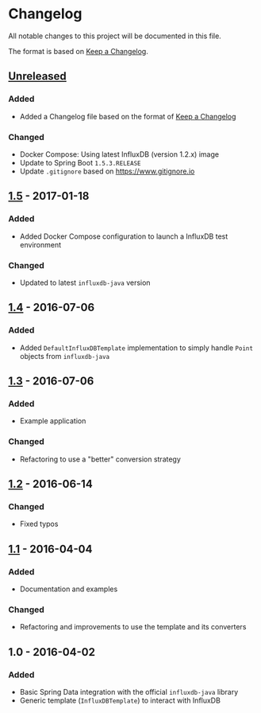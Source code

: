 # Changelog
All notable changes to this project will be documented in this file.

The format is based on [Keep a Changelog](http://keepachangelog.com/).

## [Unreleased]
### Added
- Added a Changelog file based on the format of [Keep a Changelog](http://keepachangelog.com/)
### Changed
- Docker Compose: Using latest InfluxDB (version 1.2.x) image
- Update to Spring Boot `1.5.3.RELEASE`
- Update `.gitignore` based on https://www.gitignore.io

## [1.5] - 2017-01-18
### Added
- Added Docker Compose configuration to launch a InfluxDB test environment
### Changed
- Updated to latest `influxdb-java` version

## [1.4] - 2016-07-06
### Added
- Added `DefaultInfluxDBTemplate` implementation to simply handle `Point` objects from `influxdb-java`

## [1.3] - 2016-07-06
### Added
- Example application
### Changed
- Refactoring to use a "better" conversion strategy

## [1.2] - 2016-06-14
### Changed
- Fixed typos

## [1.1] - 2016-04-04
### Added
- Documentation and examples
### Changed
- Refactoring and improvements to use the template and its converters

## 1.0 - 2016-04-02
### Added
- Basic Spring Data integration with the official `influxdb-java` library
- Generic template (`InfluxDBTemplate`) to interact with InfluxDB

[Unreleased]: https://github.com/miwurster/spring-data-influxdb/compare/spring-data-influxdb-1.5...HEAD
[1.5]: https://github.com/miwurster/spring-data-influxdb/compare/spring-data-influxdb-1.4...spring-data-influxdb-1.5
[1.4]: https://github.com/miwurster/spring-data-influxdb/compare/spring-data-influxdb-1.3...spring-data-influxdb-1.4
[1.3]: https://github.com/miwurster/spring-data-influxdb/compare/spring-data-influxdb-1.2...spring-data-influxdb-1.3
[1.2]: https://github.com/miwurster/spring-data-influxdb/compare/spring-data-influxdb-1.1...spring-data-influxdb-1.2
[1.1]: https://github.com/miwurster/spring-data-influxdb/compare/spring-data-influxdb-1.0...spring-data-influxdb-1.1
